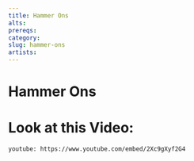 ```yaml
---
title: Hammer Ons
alts: 
prereqs:
category:
slug: hammer-ons
artists:
---
```


# Hammer Ons

# Look at this Video:

`youtube: https://www.youtube.com/embed/2Xc9gXyf2G4`